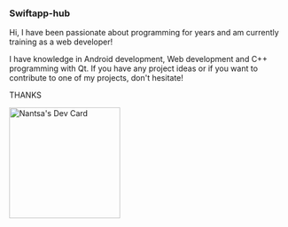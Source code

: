 ### Swiftapp-hub
Hi, I have been passionate about programming for years and am currently training as a web developer!

I have knowledge in Android development, Web development and C++ programming with Qt. If you have any project ideas or if you want to contribute to one of my projects, don't hesitate!

THANKS

<a href="https://app.daily.dev/Swiftapp"><img src="https://api.daily.dev/devcards/v2/0jzaEizgtr00NAtaXbMUJ.png?type=default&r=3kg" width="200" alt="Nantsa's Dev Card"/></a>
